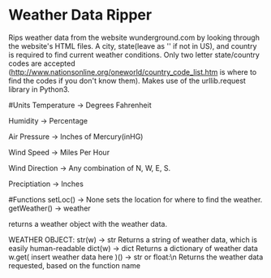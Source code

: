 # Weather Data Ripper
Rips weather data from the website wunderground.com by looking through the website's HTML files. A city, state(leave as '' if not in US), and country is required to find current weather conditions. Only two letter state/country codes are accepted (http://www.nationsonline.org/oneworld/country_code_list.htm is where to find the codes if you don't know them). Makes use of the urllib.request library in Python3. 

#Units
Temperature -> Degrees Fahrenheit

Humidity -> Percentage

Air Pressure -> Inches of Mercury(inHG)

Wind Speed -> Miles Per Hour

Wind Direction -> Any combination of N, W, E, S. 

Preciptiation -> Inches

#Functions
setLoc() -> None
sets the location for where to find the weather.
getWeather() -> weather

returns a weather object with the weather data.

WEATHER OBJECT:
str(w) -> str
Returns a string of weather data, which is easily human-readable
dict(w) -> dict
Returns a dictionary of weather data
w.get( insert weather data here )() -> str or float:\n
Returns the weather data requested, based on the function name

